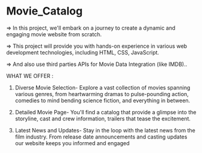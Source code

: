 # Movie_Catalog

=> In this project, we'll embark on a journey to create a dynamic and engaging movie website from scratch. 

=> This project will provide you with hands-on experience in various web development technologies, including 
   HTML, CSS, JavaScript.

=> And also use third parties APIs for Movie Data Integration (like IMDB).. 

WHAT WE OFFER : 
1. Diverse Movie Selection- Explore a vast collection of movies spanning various 
genres, from heartwarming dramas to pulse-pounding action, comedies to mind
bending science fiction, and everything in between.

2. Detailed Movie Page- You'll find a catalog that provide a glimpse into the storyline, 
cast and crew information, trailers that tease the excitement. 
 
4. Latest News and Updates- Stay in the loop with the latest news from the film 
industry. From release date announcements and casting updates our website keeps 
you informed and engaged
